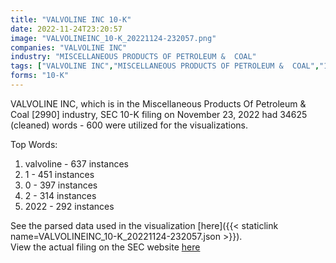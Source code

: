 ```yaml
---
title: "VALVOLINE INC 10-K"
date: 2022-11-24T23:20:57
image: "VALVOLINEINC_10-K_20221124-232057.png"
companies: "VALVOLINE INC"
industry: "MISCELLANEOUS PRODUCTS OF PETROLEUM &  COAL"
tags: ["VALVOLINE INC","MISCELLANEOUS PRODUCTS OF PETROLEUM &  COAL","11-23-2022","10-K"]
forms: "10-K"
---
```

VALVOLINE INC, which is in the Miscellaneous Products Of Petroleum &  Coal [2990] industry, SEC 10-K filing on November 23, 2022 had 34625 (cleaned) words - 600 were utilized for the visualizations.

Top Words:
1. valvoline - 637 instances
2. 1 - 451 instances
3. 0 - 397 instances
4. 2 - 314 instances
5. 2022 - 292 instances


See the parsed data used in the visualization [here]({{< staticlink name=VALVOLINEINC_10-K_20221124-232057.json >}}).  
View the actual filing on the SEC website [here](https://www.sec.gov/Archives/edgar/data/1674910/0001674910-22-000135.txt)